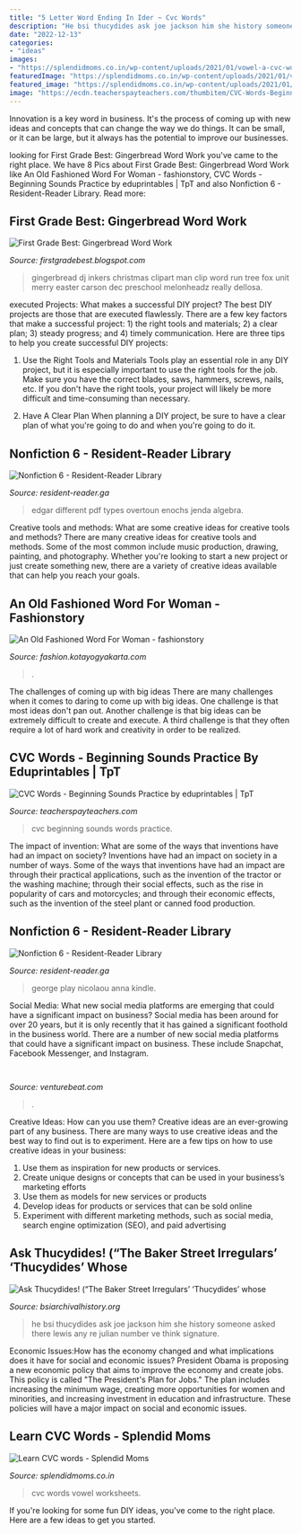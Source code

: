 ```yaml
---
title: "5 Letter Word Ending In Ider ~ Cvc Words"
description: "He bsi thucydides ask joe jackson him she history someone asked there lewis any re julian number ve think signature"
date: "2022-12-13"
categories:
- "ideas"
images:
- "https://splendidmoms.co.in/wp-content/uploads/2021/01/vowel-a-cvc-words_2-210x300.png"
featuredImage: "https://splendidmoms.co.in/wp-content/uploads/2021/01/vowel-a-cvc-words_2-210x300.png"
featured_image: "https://splendidmoms.co.in/wp-content/uploads/2021/01/vowel-a-cvc-words_2-210x300.png"
image: "https://ecdn.teacherspayteachers.com/thumbitem/CVC-Words-Beginning-Sounds-Practice-3164986-1509410890/original-3164986-2.jpg"
---
```



Innovation is a key word in business. It's the process of coming up with new ideas and concepts that can change the way we do things. It can be small, or it can be large, but it always has the potential to improve our businesses.

	

		
looking for First Grade Best: Gingerbread Word Work you've came to the right place. We have 8 Pics about First Grade Best: Gingerbread Word Work like An Old Fashioned Word For Woman - fashionstory, CVC Words - Beginning Sounds Practice by eduprintables | TpT and also Nonfiction 6 - Resident-Reader Library. Read more:
		
    
## First Grade Best: Gingerbread Word Work

<img loading=lazy src="http://4.bp.blogspot.com/-jb-xfRn2aIQ/UKzPAUH0hRI/AAAAAAAABLk/UF5lCoNxmVc/s1600/DJI_Dazzle_Dec_gingerbreadman_c.jpg" onerror="this.onerror=null;this.src='https://tse4.mm.bing.net/th?id=OIP.lu-AGQ-fjx0WFuzn7P767wHaLA&amp;pid=15.1';" alt="First Grade Best: Gingerbread Word Work">

_Source: firstgradebest.blogspot.com_

>gingerbread dj inkers christmas clipart man clip word run tree fox unit merry easter carson dec preschool melonheadz really dellosa. 

	

executed Projects: What makes a successful DIY project?
The best DIY projects are those that are executed flawlessly. There are a few key factors that make a successful project: 1) the right tools and materials; 2) a clear plan; 3) steady progress; and 4) timely communication. Here are three tips to help you create successful DIY projects:
1. Use the Right Tools and Materials
Tools play an essential role in any DIY project, but it is especially important to use the right tools for the job. Make sure you have the correct blades, saws, hammers, screws, nails, etc. If you don't have the right tools, your project will likely be more difficult and time-consuming than necessary.

2. Have A Clear Plan
When planning a DIY project, be sure to have a clear plan of what you're going to do and when you're going to do it.

    
## Nonfiction 6 - Resident-Reader Library

<img loading=lazy src="https://images-na.ssl-images-amazon.com/images/I/41M0FHfoDaL._SX354_BO1,204,203,200_.jpg" onerror="this.onerror=null;this.src='https://tse1.mm.bing.net/th?id=OIP.7-w3dzD_fM1-r9FVz8NdTQAAAA&amp;pid=15.1';" alt="Nonfiction 6 - Resident-Reader Library">

_Source: resident-reader.ga_

>edgar different pdf types overtoun enochs jenda algebra. 

	

Creative tools and methods: What are some creative ideas for creative tools and methods?
There are many creative ideas for creative tools and methods. Some of the most common include music production, drawing, painting, and photography. Whether you're looking to start a new project or just create something new, there are a variety of creative ideas available that can help you reach your goals.

    
## An Old Fashioned Word For Woman - Fashionstory

<img loading=lazy src="https://lh3.googleusercontent.com/proxy/nc2LYLtrDe52XjVd6JlL986A7hXr9_h_H1vL4loT55o8QcGVfIkqfQYN12gYgxSh8j8gupUTcFDxRxh6AG75LY1vOV6MWSEzZu00s3TB8VvafmQmLmPMJXNRfIO229ct=w1200-h630-p-k-no-nu" onerror="this.onerror=null;this.src='https://tse3.mm.bing.net/th?id=OIP.qB5jq2d5MT1DxStU2pJZ1AHaHS&amp;pid=15.1';" alt="An Old Fashioned Word For Woman - fashionstory">

_Source: fashion.kotayogyakarta.com_

>. 

	

The challenges of coming up with big ideas
There are many challenges when it comes to daring to come up with big ideas. One challenge is that most ideas don't pan out. Another challenge is that big ideas can be extremely difficult to create and execute. A third challenge is that they often require a lot of hard work and creativity in order to be realized.

    
## CVC Words - Beginning Sounds Practice By Eduprintables | TpT

<img loading=lazy src="https://ecdn.teacherspayteachers.com/thumbitem/CVC-Words-Beginning-Sounds-Practice-3164986-1509410890/original-3164986-2.jpg" onerror="this.onerror=null;this.src='https://tse1.mm.bing.net/th?id=OIP.63CB2AXgQWLYYhT6RZnwBgAAAA&amp;pid=15.1';" alt="CVC Words - Beginning Sounds Practice by eduprintables | TpT">

_Source: teacherspayteachers.com_

>cvc beginning sounds words practice. 

	

The impact of invention: What are some of the ways that inventions have had an impact on society?
Inventions have had an impact on society in a number of ways. Some of the ways that inventions have had an impact are through their practical applications, such as the invention of the tractor or the washing machine; through their social effects, such as the rise in popularity of cars and motorcycles; and through their economic effects, such as the invention of the steel plant or canned food production.

    
## Nonfiction 6 - Resident-Reader Library

<img loading=lazy src="https://images-na.ssl-images-amazon.com/images/I/41-fRGvGABL._SX325_BO1,204,203,200_.jpg" onerror="this.onerror=null;this.src='https://tse3.mm.bing.net/th?id=OIP.23M9KrM20j13Qhkdqb4xDgAAAA&amp;pid=15.1';" alt="Nonfiction 6 - Resident-Reader Library">

_Source: resident-reader.ga_

>george play nicolaou anna kindle. 

	

Social Media: What new social media platforms are emerging that could have a significant impact on business?
Social media has been around for over 20 years, but it is only recently that it has gained a significant foothold in the business world. There are a number of new social media platforms that could have a significant impact on business. These include Snapchat, Facebook Messenger, and Instagram.

    
## 

<img loading=lazy src="https://venturebeat.com/wp-content/uploads/2017/12/venturebeattweet.jpg?w=800" onerror="this.onerror=null;this.src='https://tse1.mm.bing.net/th?id=OIP.oPG9akIFlOLxYQ13kp2vvwHaFj&amp;pid=15.1';" alt="">

_Source: venturebeat.com_

>. 

	

Creative Ideas: How can you use them?
Creative ideas are an ever-growing part of any business. There are many ways to use creative ideas and the best way to find out is to experiment. Here are a few tips on how to use creative ideas in your business:
1. Use them as inspiration for new products or services.
2. Create unique designs or concepts that can be used in your business’s marketing efforts  
3. Use them as models for new services or products 
4. Develop ideas for products or services that can be sold online 
5. Experiment with different marketing methods, such as social media, search engine optimization (SEO), and paid advertising 

    
## Ask Thucydides! (“The Baker Street Irregulars’ ‘Thucydides’ Whose

<img loading=lazy src="http://www.bsiarchivalhistory.org/BSI_Archival_History/Thucydides_dept_files/droppedImage_1.jpg" onerror="this.onerror=null;this.src='https://tse3.mm.bing.net/th?id=OIP.O2IDORAUZN_bvSFABVcllwAAAA&amp;pid=15.1';" alt="Ask Thucydides! (“The Baker Street Irregulars’ ‘Thucydides’ whose">

_Source: bsiarchivalhistory.org_

>he bsi thucydides ask joe jackson him she history someone asked there lewis any re julian number ve think signature. 

	

Economic Issues:How has the economy changed and what implications does it have for social and economic issues?
President Obama is proposing a new economic policy that aims to improve the economy and create jobs. This policy is called "The President's Plan for Jobs." The plan includes increasing the minimum wage, creating more opportunities for women and minorities, and increasing investment in education and infrastructure. These policies will have a major impact on social and economic issues.

    
## Learn CVC Words - Splendid Moms

<img loading=lazy src="https://splendidmoms.co.in/wp-content/uploads/2021/01/vowel-a-cvc-words_2-210x300.png" onerror="this.onerror=null;this.src='https://tse1.mm.bing.net/th?id=OIP.cTpydTCg3dK9z8OCevrU5AAAAA&amp;pid=15.1';" alt="Learn CVC words - Splendid Moms">

_Source: splendidmoms.co.in_

>cvc words vowel worksheets. 

	

If you're looking for some fun DIY ideas, you've come to the right place. Here are a few ideas to get you started.

